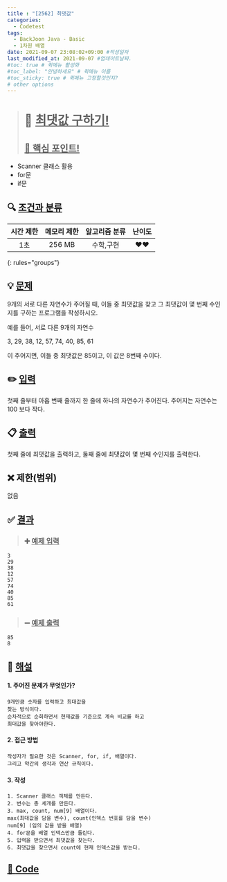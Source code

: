 ```yaml
---
title : "[2562] 최댓값"
categories:
  - Codetest
tags:
  - BackJoon Java - Basic
  - 1차원 배열
date: 2021-09-07 23:08:02+09:00 #작성일자
last_modified_at: 2021-09-07 #업데이트날짜.
#toc: true # 퀵메뉴 활성화
#toc_label: "안녕하세요" # 퀵메뉴 이름
#toc_sticky: true # 퀵메뉴 고정할것인지?
# other options
---
```

> # 📜 <u>최댓값 구하기!</u> 
> ## <u>📌 핵심 포인트!</u> 
*  Scanner 클래스 활용
* for문
*  if문


## 🔍 <u>조건과 분류</u>

| 시간 제한  | 메모리 제한  |  알고리즘 분류 | 난이도 
|:-------------:|:---------------:|:-----------:|:---------:
| 1초 | 256 MB | 수학,구현 | ❤️❤️ 
{: rules="groups"}

## 💡 <u>문제</u> 
9개의 서로 다른 자연수가 주어질 때, 이들 중 최댓값을 찾고 그 최댓값이 몇 번째 수인지를 구하는 프로그램을 작성하시오.

예를 들어, 서로 다른 9개의 자연수

3, 29, 38, 12, 57, 74, 40, 85, 61

이 주어지면, 이들 중 최댓값은 85이고, 이 값은 8번째 수이다.

## ✏️ <u>입력</u>
첫째 줄부터 아홉 번째 줄까지 한 줄에 하나의 자연수가 주어진다. 주어지는 자연수는 100 보다 작다.

## 📋 <u>출력</u>
첫째 줄에 최댓값을 출력하고, 둘째 줄에 최댓값이 몇 번째 수인지를 출력한다.

## ❌ 제한(범위)
없음

## ✅ <u>결과</u>
> ### ➕ <u>예제 입력</u>
	3
	29
	38
	12
	57
	74
	40
	85
	61
	
> ### ➖ <u>예제 출력</u>
	85
	8

## 💭 <u>해설</u>
#### 1. 주어진 문제가 무엇인가?
	9개만큼 숫자를 입력하고 최대값을
	찾는 방식이다. 
	순차적으로 순회하면서 현재값을 기준으로 계속 비교를 하고
	최대값을 찾아야한다.
	

#### 2. 접근 방법
	작성자가 필요한 것은 Scanner, for, if, 배열이다.
	그리고 약간의 생각과 연산 규칙이다.

#### 3. 작성
	1. Scanner 클래스 객체를 만든다.
	2. 변수는 총 세개를 만든다.
	3. max, count, num[9] 배열이다.
	max(최대값을 담을 변수), count(인덱스 번호를 담을 변수)
	num[9] (임의 값을 받을 배열)
	4. for문을 배열 인덱스만큼 돌린다.
	5. 입력을 받으면서 최댓값을 찾는다.
	6. 최댓값을 찾으면서 count에 현재 인덱스값을 받는다.
	

## <u>📖 <u>Code</u>
<script src="https://gist.github.com/Cononi/082072a502ccbebd2f42b6767cea9c25.js"></script>